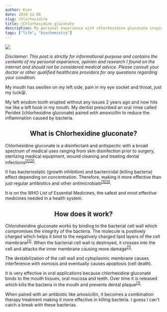 ```yaml
---
author: Kien
date: 2019-12-08
slug: chlorhexidine
title: 🦷Chlorhexidine gluconate
description: My personal experience with chlorhexidine gluconate inspired me to write a bite-sized explanation on how they work.
tags: ["life", "biochemistry"]
---
```


![](https://images.unsplash.com/photo-1542886961-dafff8e17d1a?ixlib=rb-1.2.1&ixid=eyJhcHBfaWQiOjEyMDd9&auto=format&fit=crop&w=3150&q=80)

_Disclaimer: This post is strictly for informational purpose and contains the contents of my personal experience, opinion and research I found on the internet and should not be considered medical advice. Please consult your doctor or other qualified healthcare providers for any questions regarding your condition._

My mouth has swollen on my left side, pain in my eye socket and throat, just my luck😫.

My left wisdom tooth erupted without any issues 2 years ago and now hits me like a left hook in my mouth. My dentist prescribed an oral rinse called Peridex (chlorhexidine gluconate) paired with amoxicillin to reduce the inflammation caused by bacteria.

## <center>What is Chlorhexidine gluconate? </center>

Chlorhexidine gluconate is a disinfectant and antispectic with a broad spectrum of medical uses ranging from skin disinfection prior to surgery, sterlizing medical equipment, wound cleaning and treating dental infections<sup><a href="https://chlorhexidinefacts.com/mechanism-of-action.html" target="_blank">[1]</a></sup><sup><a href="https://www.ncbi.nlm.nih.gov/pubmed/16128251" target="_blank">[2]</a></sup>.

It has bacteriostatic (growth inhibition) and bactericidal (killing bacteria) effect depending on concentration. Therefore, making it more effective than just regular antibiotics and other antimicrobials<sup><a href="https://chlorhexidinefacts.com/mechanism-of-action.html" target="_blank">[1]</a></sup><sup><a href="https://www.ncbi.nlm.nih.gov/pmc/articles/PMC6485388" target="_blank">[3]</a></sup>.

It is on the WHO List of Essential Medicines, the safest and most effective medicines needed in a health system.

## <center>How does it work?</center>

Chlorohexidine gluconate works by binding to the bacterial cell wall which compromises the integrity of the bacteria. The molecule is positively charged which helps it bind to the negatively charged lipid layers of the cell membrane<sup><a href="https://chlorhexidinefacts.com/mechanism-of-action.html" target="_blank">[1]</a></sup>.
When the bacterial cell wall is destroyed, it crosses into the cell and attacks the inner membrane causing more damage<sup><a href="https://chlorhexidinefacts.com/mechanism-of-action.html" target="_blank">[1]</a></sup>.

The destabilization of the cell wall and cytoplasmic membrane causes interference with osmosis and eventually causes apoptosis (cell death).

It is very effective in oral applications because chlorhexidine gluconate binds to the mouth tissues, oral mucosa and teeth. Over time it is released which kills the bacteria in the mouth and prevents dental plaque<sup><a href="https://chlorhexidinefacts.com/mechanism-of-action.html" target="_blank">[1]</a></sup>.

When paired with an antibiotic like amoxicillin, it becomes a combination therapy treatment making it more effective in killing bacteria. I guess I can't catch a break with these bacterias.
